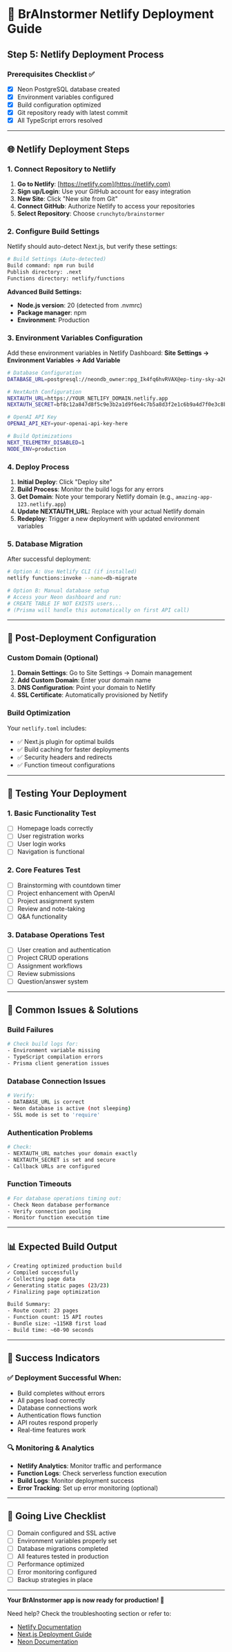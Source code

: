 # 🚀 BrAInstormer Netlify Deployment Guide

## Step 5: Netlify Deployment Process

### Prerequisites Checklist ✅
- [x] Neon PostgreSQL database created
- [x] Environment variables configured  
- [x] Build configuration optimized
- [x] Git repository ready with latest commit
- [x] All TypeScript errors resolved

---

## 🌐 Netlify Deployment Steps

### 1. Connect Repository to Netlify

1. **Go to Netlify**: [https://netlify.com](https://netlify.com)
2. **Sign up/Login**: Use your GitHub account for easy integration
3. **New Site**: Click "New site from Git"
4. **Connect GitHub**: Authorize Netlify to access your repositories
5. **Select Repository**: Choose `crunchyto/brainstormer`

### 2. Configure Build Settings

Netlify should auto-detect Next.js, but verify these settings:

```bash
# Build Settings (Auto-detected)
Build command: npm run build
Publish directory: .next
Functions directory: netlify/functions
```

**Advanced Build Settings:**
- **Node.js version**: 20 (detected from .nvmrc)
- **Package manager**: npm
- **Environment**: Production

### 3. Environment Variables Configuration

Add these environment variables in Netlify Dashboard:
**Site Settings → Environment Variables → Add Variable**

```bash
# Database Configuration
DATABASE_URL=postgresql://neondb_owner:npg_Ik4fq6hvRVAX@ep-tiny-sky-a265ydho-pooler.eu-central-1.aws.neon.tech/neondb?sslmode=require

# NextAuth Configuration  
NEXTAUTH_URL=https://YOUR_NETLIFY_DOMAIN.netlify.app
NEXTAUTH_SECRET=bf8c12a847d8f5c9e3b2a1d9f6e4c7b5a8d3f2e1c6b9a4d7f0e3c8b5a2d9f6e1c4

# OpenAI API Key
OPENAI_API_KEY=your-openai-api-key-here

# Build Optimizations
NEXT_TELEMETRY_DISABLED=1
NODE_ENV=production
```

### 4. Deploy Process

1. **Initial Deploy**: Click "Deploy site"
2. **Build Process**: Monitor the build logs for any errors
3. **Get Domain**: Note your temporary Netlify domain (e.g., `amazing-app-123.netlify.app`)
4. **Update NEXTAUTH_URL**: Replace with your actual Netlify domain
5. **Redeploy**: Trigger a new deployment with updated environment variables

### 5. Database Migration

After successful deployment:

```bash
# Option A: Use Netlify CLI (if installed)
netlify functions:invoke --name=db-migrate

# Option B: Manual database setup
# Access your Neon dashboard and run:
# CREATE TABLE IF NOT EXISTS users...
# (Prisma will handle this automatically on first API call)
```

---

## 🔧 Post-Deployment Configuration

### Custom Domain (Optional)

1. **Domain Settings**: Go to Site Settings → Domain management
2. **Add Custom Domain**: Enter your domain name
3. **DNS Configuration**: Point your domain to Netlify
4. **SSL Certificate**: Automatically provisioned by Netlify

### Build Optimization

Your `netlify.toml` includes:
- ✅ Next.js plugin for optimal builds
- ✅ Build caching for faster deployments  
- ✅ Security headers and redirects
- ✅ Function timeout configurations

---

## 🧪 Testing Your Deployment

### 1. Basic Functionality Test
- [ ] Homepage loads correctly
- [ ] User registration works
- [ ] User login works
- [ ] Navigation is functional

### 2. Core Features Test
- [ ] Brainstorming with countdown timer
- [ ] Project enhancement with OpenAI
- [ ] Project assignment system
- [ ] Review and note-taking
- [ ] Q&A functionality

### 3. Database Operations Test
- [ ] User creation and authentication
- [ ] Project CRUD operations
- [ ] Assignment workflows
- [ ] Review submissions
- [ ] Question/answer system

---

## 🚨 Common Issues & Solutions

### Build Failures
```bash
# Check build logs for:
- Environment variable missing
- TypeScript compilation errors
- Prisma client generation issues
```

### Database Connection Issues
```bash
# Verify:
- DATABASE_URL is correct
- Neon database is active (not sleeping)
- SSL mode is set to 'require'
```

### Authentication Problems
```bash
# Check:
- NEXTAUTH_URL matches your domain exactly
- NEXTAUTH_SECRET is set and secure
- Callback URLs are configured
```

### Function Timeouts
```bash
# For database operations timing out:
- Check Neon database performance
- Verify connection pooling
- Monitor function execution time
```

---

## 📊 Expected Build Output

```bash
✓ Creating optimized production build
✓ Compiled successfully
✓ Collecting page data
✓ Generating static pages (23/23)
✓ Finalizing page optimization

Build Summary:
- Route count: 23 pages
- Function count: 15 API routes
- Bundle size: ~115KB first load
- Build time: ~60-90 seconds
```

---

## 🎯 Success Indicators

### ✅ Deployment Successful When:
- Build completes without errors
- All pages load correctly
- Database connections work
- Authentication flows function
- API routes respond properly
- Real-time features work

### 🔍 Monitoring & Analytics
- **Netlify Analytics**: Monitor traffic and performance
- **Function Logs**: Check serverless function execution
- **Build Logs**: Monitor deployment success
- **Error Tracking**: Set up error monitoring (optional)

---

## 🚀 Going Live Checklist

- [ ] Domain configured and SSL active
- [ ] Environment variables properly set
- [ ] Database migrations completed
- [ ] All features tested in production
- [ ] Performance optimized
- [ ] Error monitoring configured
- [ ] Backup strategies in place

---

**Your BrAInstormer app is now ready for production! 🎉**

Need help? Check the troubleshooting section or refer to:
- [Netlify Documentation](https://docs.netlify.com)
- [Next.js Deployment Guide](https://nextjs.org/docs/deployment)
- [Neon Documentation](https://neon.tech/docs)